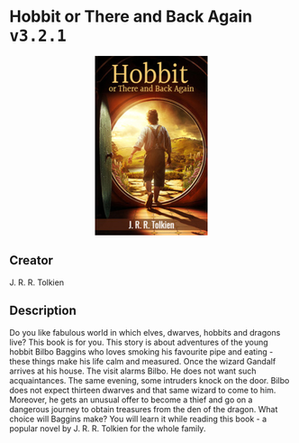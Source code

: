 
# Hobbit or There and Back Again <kbd>v3.2.1</kbd>

<center>
  <img src="./cover-1024.jpg"/>
</center>

## Creator
J. R. R. Tolkien

## Description
Do you like fabulous world in which elves, dwarves, hobbits and dragons live? This book is for you. This story is about adventures of the young hobbit Bilbo Baggins who loves smoking his favourite pipe and eating - these things make his life calm and measured. Once the wizard Gandalf arrives at his house. The visit alarms Bilbo. He does not want such acquaintances. The same evening, some intruders knock on the door. Bilbo does not expect thirteen dwarves and that same wizard to come to him. Moreover, he gets an unusual offer to become a thief and go on a dangerous journey to obtain treasures from the den of the dragon. What choice will Baggins make? You will learn it while reading this book - a popular novel by J. R. R. Tolkien for the whole family.  
